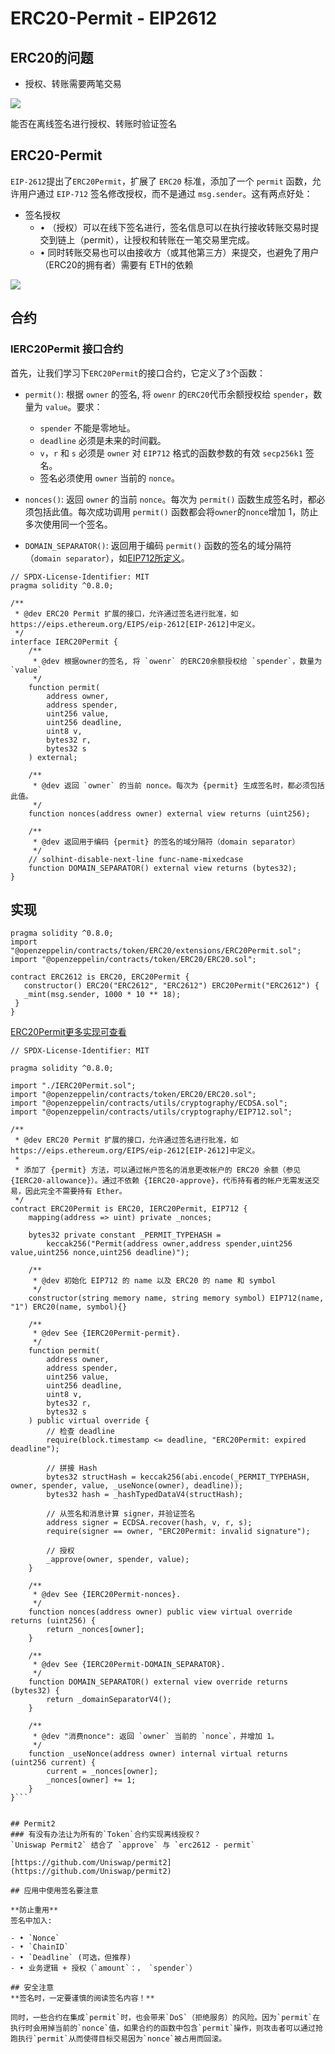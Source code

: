# ERC20-Permit - EIP2612


## ERC20的问题
- 授权、转账需要两笔交易

![](https://github.com/WuEcho/knowldege/blob/main/%E6%99%BA%E8%83%BD%E5%90%88%E7%BA%A6/33_1_ERC20Permit/image/erc20.png)

能否在离线签名进⾏授权、转账时验证签名

## ERC20-Permit
`EIP-2612`提出了`ERC20Permit`，扩展了 `ERC20` 标准，添加了一个 `permit` 函数，允许用户通过 `EIP-712` 签名修改授权，而不是通过 `msg.sender`。这有两点好处：

- 签名授权
    - • （授权）可以在线下签名进⾏，签名信息可以在执⾏接收转账交易时提交到链上（permit），让授权和转账在⼀笔交易⾥完成。
    - • 同时转账交易也可以由接收⽅（或其他第三⽅）来提交，也避免了⽤户（ERC20的拥有者）需要有 ETH的依赖

![](https://github.com/WuEcho/knowldege/blob/main/%E6%99%BA%E8%83%BD%E5%90%88%E7%BA%A6/33_1_ERC20Permit/image/erc20permit.png)

## 合约
### IERC20Permit 接口合约
首先，让我们学习下`ERC20Permit`的接口合约，它定义了`3`个函数：

- `permit()`: 根据 `owner` 的签名, 将 `owenr` 的`ERC20`代币余额授权给 `spender`，数量为 `value`。要求：

    - `spender` 不能是零地址。
    - `deadline` 必须是未来的时间戳。
    - `v`，`r` 和 `s` 必须是 `owner` 对 `EIP712` 格式的函数参数的有效 `secp256k1` 签名。
    - 签名必须使用 `owner` 当前的 `nonce`。
- `nonces()`: 返回 `owner` 的当前 `nonce`。每次为 `permit()` 函数生成签名时，都必须包括此值。每次成功调用 `permit()` 函数都会将`owner`的`nonce`增加 1，防止多次使用同一个签名。

- `DOMAIN_SEPARATOR()`: 返回用于编码 `permit()` 函数的签名的域分隔符（`domain separator`），如[EIP712所定义](https://github.com/AmazingAng/WTF-Solidity/blob/main/52_EIP712/readme.md)。


```
// SPDX-License-Identifier: MIT
pragma solidity ^0.8.0;

/**
 * @dev ERC20 Permit 扩展的接口，允许通过签名进行批准，如 https://eips.ethereum.org/EIPS/eip-2612[EIP-2612]中定义。
 */
interface IERC20Permit {
    /**
     * @dev 根据owner的签名, 将 `owenr` 的ERC20余额授权给 `spender`，数量为 `value`
     */
    function permit(
        address owner,
        address spender,
        uint256 value,
        uint256 deadline,
        uint8 v,
        bytes32 r,
        bytes32 s
    ) external;

    /**
     * @dev 返回 `owner` 的当前 nonce。每次为 {permit} 生成签名时，都必须包括此值。
     */
    function nonces(address owner) external view returns (uint256);

    /**
     * @dev 返回用于编码 {permit} 的签名的域分隔符（domain separator）
     */
    // solhint-disable-next-line func-name-mixedcase
    function DOMAIN_SEPARATOR() external view returns (bytes32);
}
```

## 实现

```
pragma solidity ^0.8.0;
import "@openzeppelin/contracts/token/ERC20/extensions/ERC20Permit.sol";
import "@openzeppelin/contracts/token/ERC20/ERC20.sol";

contract ERC2612 is ERC20, ERC20Permit {
   constructor() ERC20("ERC2612", "ERC2612") ERC20Permit("ERC2612") {
   _mint(msg.sender, 1000 * 10 ** 18);
 }
}

```

[ERC20Permit更多实现可查看](https://github.com/OpenZeppelin/openzeppelin-contracts/blob/master/contracts/token/ERC20/extensions/ERC20Permit.sol)

```
// SPDX-License-Identifier: MIT

pragma solidity ^0.8.0;

import "./IERC20Permit.sol";
import "@openzeppelin/contracts/token/ERC20/ERC20.sol";
import "@openzeppelin/contracts/utils/cryptography/ECDSA.sol";
import "@openzeppelin/contracts/utils/cryptography/EIP712.sol";

/**
 * @dev ERC20 Permit 扩展的接口，允许通过签名进行批准，如 https://eips.ethereum.org/EIPS/eip-2612[EIP-2612]中定义。
 *
 * 添加了 {permit} 方法，可以通过帐户签名的消息更改帐户的 ERC20 余额（参见 {IERC20-allowance}）。通过不依赖 {IERC20-approve}，代币持有者的帐户无需发送交易，因此完全不需要持有 Ether。
 */
contract ERC20Permit is ERC20, IERC20Permit, EIP712 {
    mapping(address => uint) private _nonces;

    bytes32 private constant _PERMIT_TYPEHASH =
        keccak256("Permit(address owner,address spender,uint256 value,uint256 nonce,uint256 deadline)");

    /**
     * @dev 初始化 EIP712 的 name 以及 ERC20 的 name 和 symbol
     */
    constructor(string memory name, string memory symbol) EIP712(name, "1") ERC20(name, symbol){}

    /**
     * @dev See {IERC20Permit-permit}.
     */
    function permit(
        address owner,
        address spender,
        uint256 value,
        uint256 deadline,
        uint8 v,
        bytes32 r,
        bytes32 s
    ) public virtual override {
        // 检查 deadline
        require(block.timestamp <= deadline, "ERC20Permit: expired deadline");

        // 拼接 Hash
        bytes32 structHash = keccak256(abi.encode(_PERMIT_TYPEHASH, owner, spender, value, _useNonce(owner), deadline));
        bytes32 hash = _hashTypedDataV4(structHash);
        
        // 从签名和消息计算 signer，并验证签名
        address signer = ECDSA.recover(hash, v, r, s);
        require(signer == owner, "ERC20Permit: invalid signature");
        
        // 授权
        _approve(owner, spender, value);
    }

    /**
     * @dev See {IERC20Permit-nonces}.
     */
    function nonces(address owner) public view virtual override returns (uint256) {
        return _nonces[owner];
    }

    /**
     * @dev See {IERC20Permit-DOMAIN_SEPARATOR}.
     */
    function DOMAIN_SEPARATOR() external view override returns (bytes32) {
        return _domainSeparatorV4();
    }

    /**
     * @dev "消费nonce": 返回 `owner` 当前的 `nonce`，并增加 1。
     */
    function _useNonce(address owner) internal virtual returns (uint256 current) {
        current = _nonces[owner];
        _nonces[owner] += 1;
    }
}```


## Permit2
### 有没有办法让为所有的`Token`合约实现离线授权？
`Uniswap Permit2` 结合了 `approve` 与 `erc2612 - permit`

[https://github.com/Uniswap/permit2](https://github.com/Uniswap/permit2)

## 应⽤中使⽤签名要注意

**防⽌重⽤**
签名中加⼊:

- • `Nonce`
- • `ChainID` 
- • `Deadline` (可选，但推荐)
- • 业务逻辑 + 授权（`amount`：， `spender`）

## 安全注意
**签名时，一定要谨慎的阅读签名内容！**

同时，一些合约在集成`permit`时，也会带来`DoS`（拒绝服务）的风险。因为`permit`在执行时会用掉当前的`nonce`值，如果合约的函数中包含`permit`操作，则攻击者可以通过抢跑执行`permit`从而使得目标交易因为`nonce`被占用而回滚。

